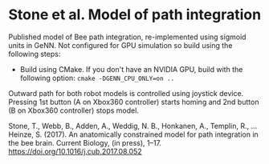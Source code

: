 # Stone et al. Model of path integration
Published model of Bee path integration, re-implemented using sigmoid units in GeNN. Not configured for GPU simulation so build using the following steps:
* Build using CMake. If you don't have an NVIDIA GPU, build with the following option: ``cmake -DGENN_CPU_ONLY=on ..``

Outward path for both robot models is controlled using joystick device. Pressing 1st button (A on Xbox360 controller) starts homing and 2nd button (B on Xbox360 controller) stops model.

Stone, T., Webb, B., Adden, A., Weddig, N. B., Honkanen, A., Templin, R., … Heinze, S. (2017). An anatomically constrained model for path integration in the bee brain. Current Biology, (in press), 1–17. https://doi.org/10.1016/j.cub.2017.08.052
